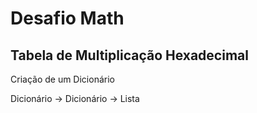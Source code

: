 # Desafio Math

## Tabela de Multiplicação Hexadecimal 

Criação de um Dicionário

Dicionário -> Dicionário -> Lista